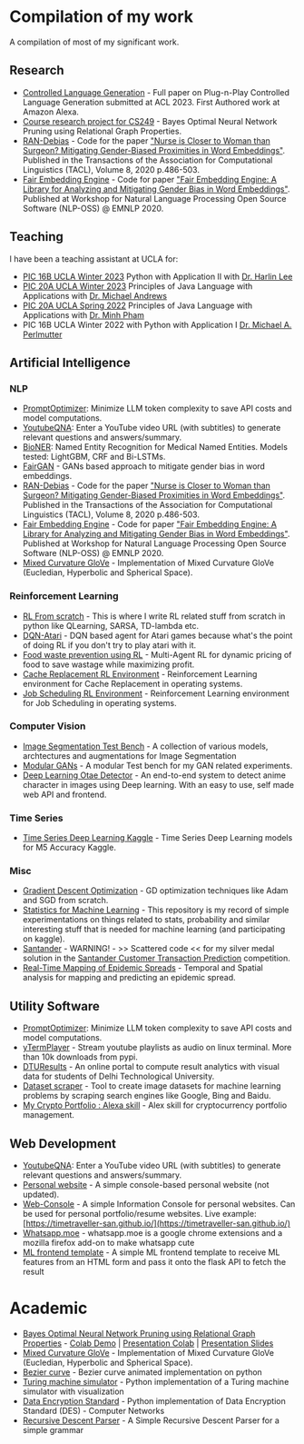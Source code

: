 # Compilation of my work
A compilation of most of my significant work. 

## Research
- [Controlled Language Generation](https://arxiv.org/abs/2305.19230) - Full paper on Plug-n-Play Controlled Language Generation submitted at ACL 2023. First Authored work at Amazon Alexa.
- [Course research project for CS249](https://github.com/TimeTraveller-San/CS249-Graph-Neural-Networks) - Bayes Optimal Neural Network Pruning using Relational Graph Properties.  
- [RAN-Debias](https://github.com/TimeTraveller-San/RAN-Debias) - Code for the paper ["Nurse is Closer to Woman than Surgeon? Mitigating Gender-Biased Proximities in Word Embeddings"](https://www.mitpressjournals.org/doi/full/10.1162/tacl_a_00327). Published in the Transactions of the Association for Computational Linguistics (TACL), Volume 8, 2020 p.486-503.
- [Fair Embedding Engine](https://github.com/FEE-Fair-Embedding-Engine/FEE) - Code for paper ["Fair Embedding Engine: A Library for Analyzing and Mitigating Gender Bias in Word Embeddings"](https://www.aclweb.org/anthology/2020.nlposs-1.5/). Published at Workshop for Natural Language Processing Open Source Software (NLP-OSS) @ EMNLP 2020.

## Teaching
I have been a teaching assistant at UCLA for:
- [PIC 16B UCLA Winter 2023](https://github.com/TimeTraveller-San/PIC-16B-TA-W23) Python with Application II with [Dr. Harlin Lee](https://www.math.ucla.edu/~harlin/)
- [PIC 20A UCLA Winter 2023](https://github.com/TimeTraveller-San/PIC-20A-TA-1A-W23) Principles of Java Language with Applications with [Dr. Michael Andrews](https://www.math.ucla.edu/~mjandr/)
- [PIC 20A UCLA Spring 2022](https://github.com/TimeTraveller-San/PIC-20A-TA-1B-S22) Principles of Java Language with Applications with [Dr. Minh Pham](https://www.math.ucla.edu/~minhrose/)
- PIC 16B UCLA Winter 2022 with Python with Application I [Dr. Michael A. Perlmutter](https://sites.google.com/view/perlmutma/teaching-and-mentoring?authuser=0)

## Artificial Intelligence

### NLP
- [PromptOptimizer](https://promptoptimizer.readthedocs.io/en/latest/): Minimize LLM token complexity to save API costs and model computations.
- [YoutubeQNA](https://youtubeqna.com/): Enter a YouTube video URL (with subtitles) to generate relevant questions and answers/summary.
- [BioNER](https://github.com/TimeTraveller-San/BioNER): Named Entity Recognition for Medical Named Entities. Models tested: LightGBM, CRF and Bi-LSTMs. 
- [FairGAN](https://github.com/TimeTraveller-San/FairGAN) - GANs based approach to mitigate gender bias in word embeddings.
- [RAN-Debias](https://github.com/TimeTraveller-San/RAN-Debias) - Code for the paper ["Nurse is Closer to Woman than Surgeon? Mitigating Gender-Biased Proximities in Word Embeddings"](https://www.mitpressjournals.org/doi/full/10.1162/tacl_a_00327). Published in the Transactions of the Association for Computational Linguistics (TACL), Volume 8, 2020 p.486-503.
- [Fair Embedding Engine](https://github.com/FEE-Fair-Embedding-Engine/FEE) - Code for paper ["Fair Embedding Engine: A Library for Analyzing and Mitigating Gender Bias in Word Embeddings"](https://www.aclweb.org/anthology/2020.nlposs-1.5/). Published at Workshop for Natural Language Processing Open Source Software (NLP-OSS) @ EMNLP 2020.
- [Mixed Curvature GloVe](https://github.com/ayu15031/nlp-mixCurvature-Glove) - Implementation of Mixed Curvature GloVe (Eucledian, Hyperbolic and Spherical Space).

### Reinforcement Learning
- [RL From scratch](https://github.com/TimeTraveller-San/RL_from_scratch) - This is where I write RL related stuff from scratch in python like QLearning, SARSA, TD-lambda etc.
- [DQN-Atari](https://github.com/TimeTraveller-San/DQN-Atari) - DQN based agent for Atari games because what's the point of doing RL if you don't try to play atari with it.
- [Food waste prevention using RL](https://github.com/TimeTraveller-San/FoodWastePrevention-RL) - Multi-Agent RL for dynamic pricing of food to save wastage while maximizing profit.
- [Cache Replacement RL Environment](https://github.com/TimeTraveller-San/CacheReplacementEnv) - Reinforcement Learning environment for Cache Replacement in operating systems.
- [Job Scheduling RL Environment](https://github.com/TimeTraveller-San/JobSchedulingRLenv) - Reinforcement Learning environment for Job Scheduling in operating systems.

### Computer Vision
- [Image Segmentation Test Bench](https://github.com/TimeTraveller-San/Image_Segmentation) - A collection of various models, archtectures and augmentations for Image Segmentation
- [Modular GANs](https://github.com/TimeTraveller-San/Modular-GANs) - A modular Test bench for my GAN related experiments. 
- [Deep Learning Otae Detector](https://github.com/TimeTraveller-San/deep_learning_otae_detector) - An end-to-end system to detect anime character in images using Deep learning. With an easy to use, self made web API and frontend.

### Time Series
- [Time Series Deep Learning Kaggle](https://github.com/TimeTraveller-San/Time-Series-Deep-Learning-Kaggle) - Time Series Deep Learning models for M5 Accuracy Kaggle. 

### Misc
- [Gradient Descent Optimization](https://github.com/TimeTraveller-San/GradientDescent_Optimization) - GD optimization techniques like Adam and SGD from scratch.
- [Statistics for Machine Learning](https://github.com/TimeTraveller-San/stats-for-ml) - This repository is my record of simple experimentations on things related to stats, probability and similar interesting stuff that is needed for machine learning (and participating on kaggle).
- [Santander](https://github.com/TimeTraveller-San/Santander) - WARNING! - >> Scattered code << for my silver medal solution in the [Santander Customer Transaction Prediction]( https://www.kaggle.com/c/santander-customer-transaction-prediction/) competition.
- [Real-Time Mapping of Epidemic Spreads](https://github.com/TimeTraveller-San/Epidemic-Spread-SIH) - Temporal and Spatial analysis for mapping and predicting an epidemic spread. 

## Utility Software
- [PromptOptimizer](https://promptoptimizer.readthedocs.io/en/latest/): Minimize LLM token complexity to save API costs and model computations.
- [yTermPlayer](https://github.com/TimeTraveller-San/yTermPlayer) - Stream youtube playlists as audio on linux terminal. More than 10k downloads from pypi.
- [DTUResults](https://dturesult.com/) - An online portal to compute result analytics with visual data for students of Delhi Technological University.
- [Dataset scraper](https://github.com/TimeTraveller-San/DatasetScraper) - Tool to create image datasets for machine learning problems by scraping search engines like Google, Bing and Baidu.
- [My Crypto Portfolio : Alexa skill](https://github.com/TimeTraveller-San/My-Crypto-Portfolio-Alexa-skill) - Alex skill for cryptocurrency portfolio management.


## Web Development
- [YoutubeQNA](https://youtubeqna.com/): Enter a YouTube video URL (with subtitles) to generate relevant questions and answers/summary.
- [Personal website](https://github.com/TimeTraveller-San/Web-Console) - A simple console-based personal website (not updated).
- [Web-Console](https://github.com/TimeTraveller-San/Web-Console) - A simple Information Console for personal websites. Can be used for personal portfolio/resume websites. Live example: [https://timetraveller-san.github.io/](https://timetraveller-san.github.io/)
- [Whatsapp.moe](https://github.com/TimeTraveller-San/whatsapp.moe) - whatsapp.moe is a google chrome extensions and a mozilla firefox add-on to make whatsapp cute
- [ML frontend template](https://github.com/TimeTraveller-San/ML-frontend-template) - A simple ML frontend template to receive ML features from an HTML form and pass it onto the flask API to fetch the result

# Academic 
- [Bayes Optimal Neural Network Pruning using Relational Graph Properties](https://github.com/TimeTraveller-San/CS249-Graph-Neural-Networks) - [Colab Demo](https://colab.research.google.com/drive/1fvqSHSYt41NxZ1jcPamPrhv-l0jFQ0ts?usp=sharing) | [Presentation Colab](https://github.com/yichousun/Spring2022_CS249_GNN/blob/main/Course_Project/Group15_NN_Pruning_via_Relational_Graph/Vector_Bayesian_Opimization.ipynb) | [Presentation Slides](https://docs.google.com/presentation/d/1gqfWB3UVYjL8rVKUo8p64ba-yEdD2MGkyxg_0BZdEXo/edit?usp=sharing)
- [Mixed Curvature GloVe](https://github.com/ayu15031/nlp-mixCurvature-Glove) - Implementation of Mixed Curvature GloVe (Eucledian, Hyperbolic and Spherical Space).
- [Bezier curve](https://github.com/TimeTraveller-San/bezier-curve) - Bezier curve animated implementation on python
- [Turing machine simulator](https://github.com/TimeTraveller-San/Turing-machine-simulator) - Python implementation of a Turing machine simulator with visualization
- [Data Encryption Standard](https://github.com/TimeTraveller-San/Data-Encryption-Standard) - Python implementation of Data Encryption Standard (DES) - Computer Networks
- [Recursive Descent Parser](https://github.com/TimeTraveller-San/Recursive-Descent-Parser) - A Simple Recursive Descent Parser for a simple grammar
